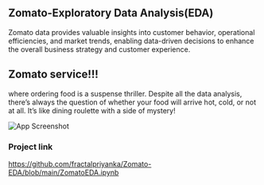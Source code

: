 ## Zomato-Exploratory Data Analysis(EDA)
Zomato data provides valuable insights into customer behavior, operational efficiencies, and market trends, enabling data-driven decisions to enhance the overall business strategy and customer experience.

## Zomato service!!!
where ordering food is a suspense thriller. Despite all the data analysis, there’s always the question of whether your food will arrive hot, cold, or not at all. It’s like dining roulette with a side of mystery!


![App Screenshot](https://y.yarn.co/334fbd20-856f-4f70-b138-0d1b6729debc_text.gif)

### Project link
https://github.com/fractalpriyanka/Zomato-EDA/blob/main/ZomatoEDA.ipynb
